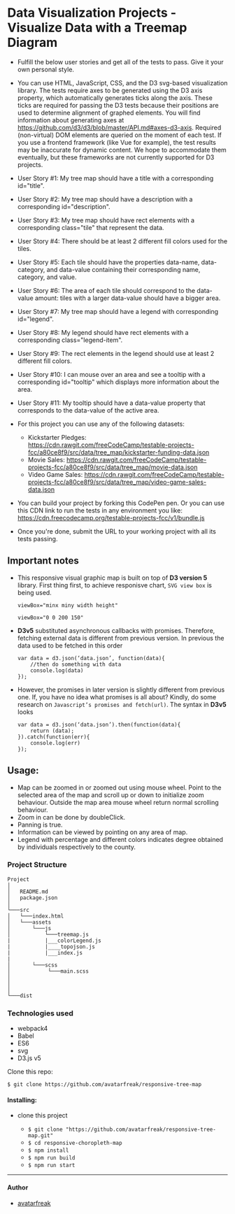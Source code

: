 # Data Visualization Projects - Visualize Data with a Treemap Diagram

- Fulfill the below user stories and get all of the tests to pass. Give it your own personal style.
- You can use HTML, JavaScript, CSS, and the D3 svg-based visualization library. The tests require axes to be generated using the D3 axis property, which automatically generates ticks along the axis. These ticks are required for passing the D3 tests because their positions are used to determine alignment of graphed elements. You will find information about generating axes at https://github.com/d3/d3/blob/master/API.md#axes-d3-axis. Required (non-virtual) DOM elements are queried on the moment of each test. If you use a frontend framework (like Vue for example), the test results may be inaccurate for dynamic content. We hope to accommodate them eventually, but these frameworks are not currently supported for D3 projects.
- User Story #1: My tree map should have a title with a corresponding id="title".
- User Story #2: My tree map should have a description with a corresponding id="description".
- User Story #3: My tree map should have rect elements with a corresponding class="tile" that represent the data.
- User Story #4: There should be at least 2 different fill colors used for the tiles.
- User Story #5: Each tile should have the properties data-name, data-category, and data-value containing their corresponding name, category, and value.
- User Story #6: The area of each tile should correspond to the data-value amount: tiles with a larger data-value should have a bigger area.
- User Story #7: My tree map should have a legend with corresponding id="legend".
- User Story #8: My legend should have rect elements with a corresponding class="legend-item".
- User Story #9: The rect elements in the legend should use at least 2 different fill colors.
- User Story #10: I can mouse over an area and see a tooltip with a corresponding id="tooltip" which displays more information about the area.
- User Story #11: My tooltip should have a data-value property that corresponds to the data-value of the active area.
- For this project you can use any of the following datasets:

  - Kickstarter Pledges: https://cdn.rawgit.com/freeCodeCamp/testable-projects-fcc/a80ce8f9/src/data/tree_map/kickstarter-funding-data.json
  - Movie Sales: https://cdn.rawgit.com/freeCodeCamp/testable-projects-fcc/a80ce8f9/src/data/tree_map/movie-data.json
  - Video Game Sales: https://cdn.rawgit.com/freeCodeCamp/testable-projects-fcc/a80ce8f9/src/data/tree_map/video-game-sales-data.json

- You can build your project by forking this CodePen pen. Or you can use this CDN link to run the tests in any environment you like: https://cdn.freecodecamp.org/testable-projects-fcc/v1/bundle.js
- Once you're done, submit the URL to your working project with all its tests passing.

## Important notes

- This responsive visual graphic map is built on top of **D3 version 5** library. First thing first, to achieve responisve chart, `SVG view box` is being used.

  ```
  viewBox="minx miny width height"

  viewBox="0 0 200 150"

  ```

- **D3v5** substituted asynchronous callbacks with promises. Therefore, fetching external data is different from previous version.
  In previous the data used to be fetched in this order

  ```
  var data = d3.json(‘data.json’, function(data){
      //then do something with data
      console.log(data)
  });
  ```

- However, the promises in later version is slightly different from previous one. If, you have no idea what promises is all about? Kindly, do some research on `Javascript’s promises and fetch(url)`. The syntax in **D3v5** looks

  ```
  var data = d3.json(‘data.json’).then(function(data){
      return (data);
  }).catch(function(err){
      console.log(err)
  });
  ```

## Usage:

- Map can be zoomed in or zoomed out using mouse wheel. Point to the selected area of the map and scroll up or down to initialize zoom behaviour. Outside the map area mouse wheel return normal scrolling behaviour.
- Zoom in can be done by doubleClick.
- Panning is true.
- Information can be viewed by pointing on any area of map.
- Legend with percentage and different colors indicates degree obtained by individuals respectively to the county.

### Project Structure

```
Project
│
│   README.md
│   package.json
│
└───src
│   └───index.html
│   └───assets
│       └───js
│           └───treemap.js
|           |___colorLegend.js
|           |____topojson.js
|           |___index.js
|
│       └───scss
│            └───main.scss
│
│
│
└───dist
```

### Technologies used

- webpack4
- Babel
- ES6
- svg
- D3.js v5

Clone this repo:

```
$ git clone https://github.com/avatarfreak/responsive-tree-map
```

#### Installing:

- clone this project

  - `$ git clone "https://github.com/avatarfreak/responsive-tree-map.git"`
  - `$ cd responsive-choropleth-map`
  - `$ npm install`
  - `$ npm run build`
  - `$ npm run start`

---

#### Author

- [avatarfreak](https://github.com/avatarfreak "avatarfreak")
